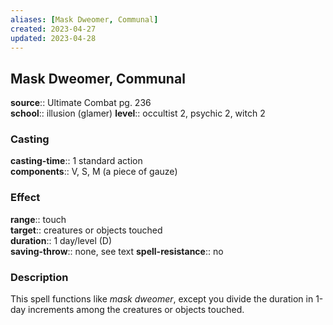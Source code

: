 ```yaml
---
aliases: [Mask Dweomer, Communal]
created: 2023-04-27
updated: 2023-04-28
---
```


## Mask Dweomer, Communal

**source**:: Ultimate Combat pg. 236  
**school**:: illusion (glamer)
**level**:: occultist 2, psychic 2, witch 2

### Casting

**casting-time**:: 1 standard action  
**components**:: V, S, M (a piece of gauze)

### Effect

**range**:: touch  
**target**:: creatures or objects touched  
**duration**:: 1 day/level (D)  
**saving-throw**:: none, see text
**spell-resistance**:: no

### Description

This spell functions like *mask dweomer*, except you divide the duration in 1-day increments among the creatures or objects touched.
